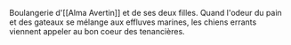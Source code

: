 Boulangerie d'[[Alma Avertin]] et de ses deux filles.
Quand l'odeur du pain et des gateaux se mélange aux effluves marines, les chiens errants  viennent appeler au bon coeur des tenancières.